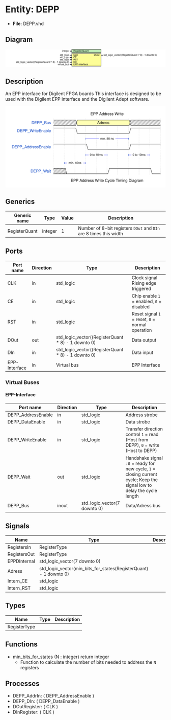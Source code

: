 
# Entity: DEPP 
- **File**: DEPP.vhd

## Diagram
![Diagram](DEPP.svg "Diagram")
## Description

An EPP interface for Digilent FPGA boards
This interface is designed to be used with the Digilent EPP interface
and the Digilent Adept software.



![alt text](wavedrom_SDc50.svg "title")

 


## Generics

| Generic name  | Type    | Value | Description                                                        |
| ------------- | ------- | ----- | ------------------------------------------------------------------ |
| RegisterQuant | integer | 1     | Number of 8-bit registers  `DOut` and `DIn` are 8 times this width |

## Ports

| Port name     | Direction | Type                                               | Description                                       |
| ------------- | --------- | -------------------------------------------------- | ------------------------------------------------- |
| CLK           | in        | std_logic                                          | Clock signal  Rising edge triggered               |
| CE            | in        | std_logic                                          | Chip enable  `1` = enabled, `0` = disabled        |
| RST           | in        | std_logic                                          | Reset signal  `1` = reset, `0` = normal operation |
| DOut          | out       | std_logic_vector((RegisterQuant * 8) - 1 downto 0) | Data output                                       |
| DIn           | in        | std_logic_vector((RegisterQuant * 8) - 1 downto 0) | Data input                                        |
| EPP-Interface | in        | Virtual bus                                        | EPP Interface                                     |

### Virtual Buses

#### EPP-Interface

| Port name          | Direction | Type                         | Description                                                                                                               |
| ------------------ | --------- | ---------------------------- | ------------------------------------------------------------------------------------------------------------------------- |
| DEPP_AddressEnable | in        | std_logic                    | Address strobe                                                                                                            |
| DEPP_DataEnable    | in        | std_logic                    | Data strobe                                                                                                               |
| DEPP_WriteEnable   | in        | std_logic                    | Transfer direction control  `1` = read (Host from DEPP), `0` = write (Host to DEPP)                                       |
| DEPP_Wait          | out       | std_logic                    | Handshake signal  : `0` = ready for new cycle, `1` = closing current cycle; Keep the signal low to delay the cycle length |
| DEPP_Bus           | inout     | std_logic_vector(7 downto 0) | Data/Adress bus                                                                                                           |

## Signals

| Name         | Type                                                              | Description |
| ------------ | ----------------------------------------------------------------- | ----------- |
| RegistersIn  | RegisterType                                                      |             |
| RegistersOut | RegisterType                                                      |             |
| EPPDInternal | std_logic_vector(7 downto 0)                                      |             |
| Adress       | std_logic_vector(min_bits_for_states(RegisterQuant) - 1 downto 0) |             |
| Intern_CE    | std_logic                                                         |             |
| Intern_RST   | std_logic                                                         |             |

## Types

| Name         | Type | Description |
| ------------ | ---- | ----------- |
| RegisterType |      |             |

## Functions
- min_bits_for_states <font id="function_arguments">(N : integer)</font> <font id="function_return">return integer</font>
  -  Function to calculate the number of bits needed to address the `N` registers
## Processes
- DEPP_AddrIn: ( DEPP_AddressEnable )
- DEPP_DIn: ( DEPP_DataEnable )
- DOutRegister: ( CLK )
- DInRegister: ( CLK )
